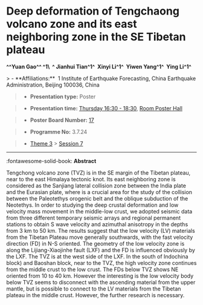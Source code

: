 # Deep deformation of Tengchaong volcano zone and its east neighboring zone in the SE Tibetan plateau

**^^Yuan Gao^^ ^1\  ^ Jianhui Tian^1^  Xinyi Li^1^  Yiwen Yang^1^  Ying Li^1^**

<!-- more -->> - **Affiliations:**  1 Institute of Earthquake Forecasting, China Earthquake Administration, Beijing 100036, China 

> - **Presentation type:** Poster

> - **Presentation time:** [Thursday 16:30 - 18:30](../sessions_comparison.md#__tabbed_3_6), [Room Poster Hall](../maps_venue.md#__tabbed_1_1)

> - **Poster Board Number:** [17](../map_poster_boards.md#thursday)

> - **Programme No:** 3.7.24

> - [Theme 3](../theme3.md) > [Session 7](../sessions/session-3-7.md)

--- 

:fontawesome-solid-book: **Abstract**

Tengchong volcano zone (TVZ) is in the SE margin of the Tibetan plateau, near to the east Himalaya tectonic knot. Its east neighboring zone is considered as the Sanjiang lateral collision zone between the India plate and the Eurasian plate, where is a crucial area for the study of the collision between the Paleotethys orogenic belt and the oblique subduction of the Neotethys. In order to studying the deep crustal deformation and low velocity mass movement in the middle-low crust, we adopted seismic data from three different temporary seismic arrays and regional permanent stations to obtain S wave velocity and azimuthal anisotropy in the depths from 3 km to 50 km. The results suggest that the low velocity (LV) materials from the Tibetan Plateau move generally southwards, with the fast velocity direction (FD) in N-S oriented. The geometry of the low velocity zone is along the Lijiang-Xiaojinhe fault (LXF) and the FD is influenced obviously by the LXF. The TVZ is at the west side of the LXF. In the south of Indochina block) and Baoshan block, near to the TVZ, the high velocity zone continues from the middle crust to the low crust. The FDs below TVZ shows NE oriented from 10 to 40 km. However the interesting is the low velocity body below TVZ seems to disconnect with the ascending material from the upper mantle, but is possible to connect to the LV materials from the Tibetan plateau in the middle crust. However, the further research is necessary.

